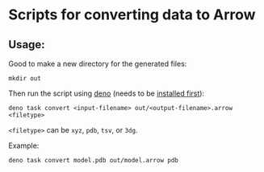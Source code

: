 # Scripts for converting data to Arrow

## Usage:
Good to make a new directory for the generated files:
```
mkdir out
```

Then run the script using [deno](https://deno.com) (needs to be [installed first](https://docs.deno.com/runtime/#install-deno)):
```
deno task convert <input-filename> out/<output-filename>.arrow <filetype>
```
`<filetype>` can be `xyz`, `pdb`, `tsv`, or `3dg`.

Example:
```
deno task convert model.pdb out/model.arrow pdb
```

